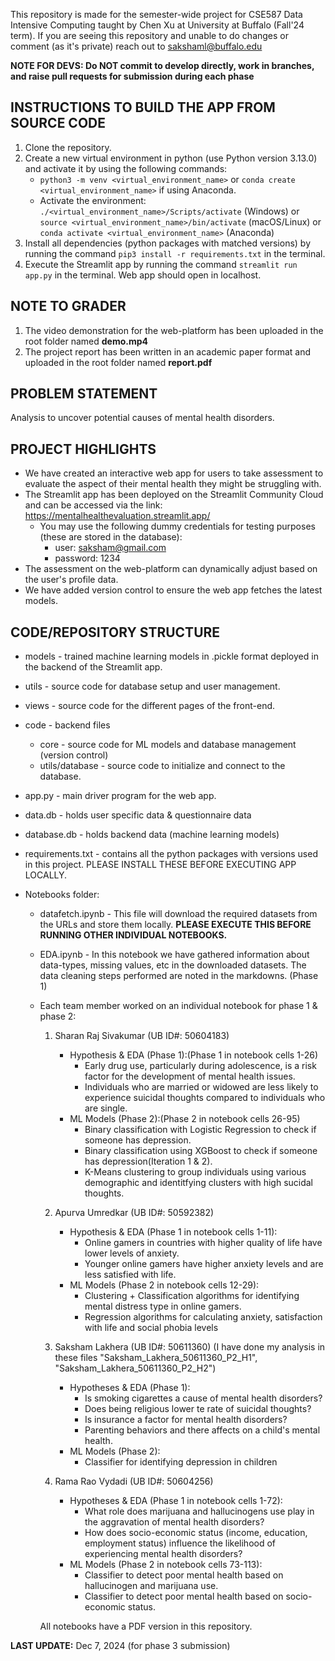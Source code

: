 This repository is made for the semester-wide project for CSE587 Data Intensive Computing taught by Chen Xu at University at Buffalo (Fall'24 term).
If you are seeing this repository and unable to do changes or comment (as it's private) reach out to sakshaml@buffalo.edu

**NOTE FOR DEVS: Do NOT commit to develop directly, work in branches, and raise pull requests for submission during each phase**

INSTRUCTIONS TO BUILD THE APP FROM SOURCE CODE
---
1. Clone the repository.
2. Create a new virtual environment in python (use Python version 3.13.0) and activate it by using the following commands:
   - ```python3 -m venv <virtual_environment_name>``` or ```conda create <virtual_environment_name>``` if using Anaconda.
   - Activate the environment: ```./<virtual_environment_name>/Scripts/activate``` (Windows) or ```source <virtual_environment_name>/bin/activate``` (macOS/Linux) or ```conda activate <virtual_environment_name>``` (Anaconda)
4. Install all dependencies (python packages with matched versions) by running the command ```pip3 install -r requirements.txt``` in the terminal.
5. Execute the Streamlit app by running the command ```streamlit run app.py``` in the terminal. Web app should open in localhost.

NOTE TO GRADER
---
1. The video demonstration for the web-platform has been uploaded in the root folder named **demo.mp4**
2. The project report has been written in an academic paper format and uploaded in the root folder named **report.pdf**

PROBLEM STATEMENT
---
Analysis to uncover potential causes of mental health disorders.

PROJECT HIGHLIGHTS
---
- We have created an interactive web app for users to take assessment to evaluate the aspect of their mental health they might be struggling with.
- The Streamlit app has been deployed on the Streamlit Community Cloud and can be accessed via the link: https://mentalhealthevaluation.streamlit.app/
   - You may use the following dummy credentials for testing purposes (these are stored in the database):
      - user: saksham@gmail.com
      - password: 1234
- The assessment on the web-platform can dynamically adjust based on the user's profile data.
- We have added version control to ensure the web app fetches the latest models.

CODE/REPOSITORY STRUCTURE
---
- models - trained machine learning models in .pickle format deployed in the backend of the Streamlit app.
- utils - source code for database setup and user management.
- views - source code for the different pages of the front-end.
- code - backend files
   - core - source code for ML models and database management (version control)
   - utils/database - source code to initialize and connect to the database.
- app.py - main driver program for the web app.
- data.db - holds user specific data & questionnaire data
- database.db - holds backend data (machine learning models)
- requirements.txt - contains all the python packages with versions used in this project. PLEASE INSTALL THESE BEFORE EXECUTING APP LOCALLY.
       
- Notebooks folder:
   - datafetch.ipynb - This file will download the required datasets from the URLs and store them locally. **PLEASE EXECUTE THIS BEFORE RUNNING OTHER INDIVIDUAL NOTEBOOKS.**
   - EDA.ipynb - In this notebook we have gathered information about data-types, missing values, etc in the downloaded datasets. The data cleaning steps performed are noted in the markdowns. (Phase 1)
   - Each team member worked on an individual notebook for phase 1 & phase 2:
      1. Sharan Raj Sivakumar (UB ID#: 50604183)
         - Hypothesis & EDA (Phase 1):(Phase 1 in notebook cells 1-26)
            - Early drug use, particularly during adolescence, is a risk factor for the development of mental health issues.
            - Individuals who are married or widowed are less likely to experience suicidal thoughts compared to individuals who are single.
         - ML Models (Phase 2):(Phase 2 in notebook cells 26-95)
            - Binary classification with Logistic Regression to check if someone has depression.
            - Binary classification using XGBoost to check if someone has depression(Iteration 1 & 2).
            - K-Means clustering to group individuals using various demographic and identitfying clusters with high sucidal thoughts.
  
      2. Apurva Umredkar (UB ID#: 50592382)
         - Hypothesis & EDA (Phase 1 in notebook cells 1-11):
            - Online gamers in countries with higher quality of life have lower levels of anxiety.
            - Younger online gamers have higher anxiety levels and are less satisfied with life.
         - ML Models (Phase 2 in notebook cells 12-29):
            - Clustering + Classification algorithms for identifying mental distress type in online gamers.
            - Regression algorithms for calculating anxiety, satisfaction with life and social phobia levels
       
      3. Saksham Lakhera (UB ID#: 50611360) (I have done my analysis in these files "Saksham_Lakhera_50611360_P2_H1", "Saksham_Lakhera_50611360_P2_H2")
         - Hypotheses & EDA (Phase 1):
            - Is smoking cigarettes a cause of mental health disorders?
            - Does being religious lower te rate of suicidal thoughts?
            - Is insurance a factor for mental health disorders?
            - Parenting behaviors and there affects on a child's mental health.
         - ML Models (Phase 2):
            - Classifier for identifying depression in children
    
      4. Rama Rao Vydadi (UB ID#: 50604256)
         - Hypotheses & EDA (Phase 1 in notebook cells 1-72):
            - What role does marijuana and hallucinogens use play in the aggravation of mental health disorders?
            - How does socio-economic status (income, education, employment status) influence the likelihood of experiencing mental health disorders?
         - ML Models (Phase 2 in notebook cells 73-113):
            - Classifier to detect poor mental health based on hallucinogen and marijuana use.
            - Classifier to detect poor mental health based on socio-economic status.   

      All notebooks have a PDF version in this repository.

**LAST UPDATE:** Dec 7, 2024 (for phase 3 submission)




